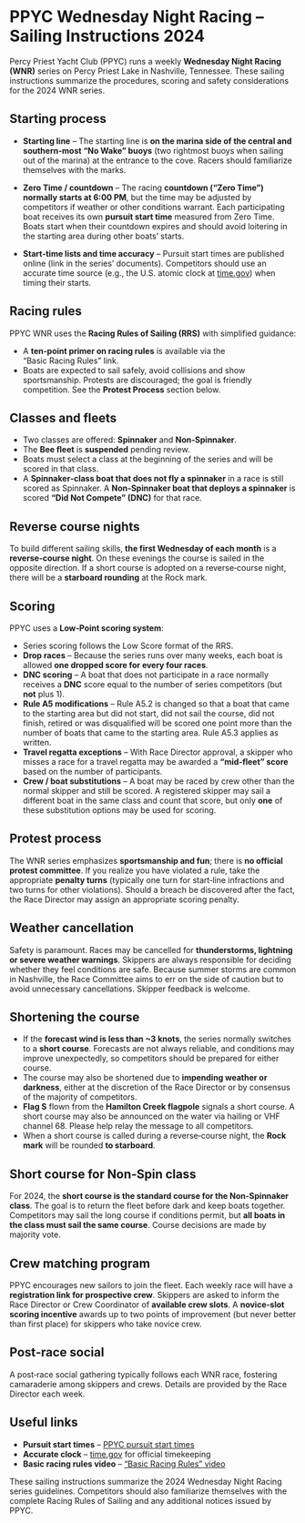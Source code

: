# PPYC Wednesday Night Racing – Sailing Instructions 2024

Percy Priest Yacht Club (PPYC) runs a weekly **Wednesday Night Racing (WNR)** series on Percy Priest Lake in Nashville, Tennessee.  These sailing instructions summarize the procedures, scoring and safety considerations for the 2024 WNR series.

## Starting process

- **Starting line** –  The starting line is **on the marina side of the central and southern‑most “No Wake” buoys** (two rightmost buoys when sailing out of the marina) at the entrance to the cove.  Racers should familiarize themselves with the marks.

- **Zero Time / countdown** –  The racing **countdown (“Zero Time”) normally starts at 6:00 PM**, but the time may be adjusted by competitors if weather or other conditions warrant.  Each participating boat receives its own **pursuit start time** measured from Zero Time.  Boats start when their countdown expires and should avoid loitering in the starting area during other boats’ starts.

- **Start‑time lists and time accuracy** –  Pursuit start times are published online (link in the series’ documents).  Competitors should use an accurate time source (e.g., the U.S. atomic clock at [time.gov](https://www.time.gov/)) when timing their starts.

## Racing rules

PPYC WNR uses the **Racing Rules of Sailing (RRS)** with simplified guidance:

- A **ten‑point primer on racing rules** is available via the “Basic Racing Rules” link.
- Boats are expected to sail safely, avoid collisions and show sportsmanship.  Protests are discouraged; the goal is friendly competition.  See the **Protest Process** section below.

## Classes and fleets

- Two classes are offered: **Spinnaker** and **Non‑Spinnaker**.
- The **Bee fleet** is **suspended** pending review.
- Boats must select a class at the beginning of the series and will be scored in that class.
- A **Spinnaker‑class boat that does not fly a spinnaker** in a race is still scored as Spinnaker.  A **Non‑Spinnaker boat that deploys a spinnaker** is scored **“Did Not Compete” (DNC)** for that race.

## Reverse course nights

To build different sailing skills, **the first Wednesday of each month** is a **reverse‑course night**.  On these evenings the course is sailed in the opposite direction.  If a short course is adopted on a reverse‑course night, there will be a **starboard rounding** at the Rock mark.

## Scoring

PPYC uses a **Low‑Point scoring system**:

- Series scoring follows the Low Score format of the RRS.
- **Drop races** – Because the series runs over many weeks, each boat is allowed **one dropped score for every four races**.
- **DNC scoring** – A boat that does not participate in a race normally receives a **DNC** score equal to the number of series competitors (but **not** plus 1).
- **Rule A5 modifications** – Rule A5.2 is changed so that a boat that came to the starting area but did not start, did not sail the course, did not finish, retired or was disqualified will be scored one point more than the number of boats that came to the starting area.  Rule A5.3 applies as written.
- **Travel regatta exceptions** – With Race Director approval, a skipper who misses a race for a travel regatta may be awarded a **“mid‑fleet” score** based on the number of participants.
- **Crew / boat substitutions** – A boat may be raced by crew other than the normal skipper and still be scored.  A registered skipper may sail a different boat in the same class and count that score, but only **one** of these substitution options may be used for scoring.

## Protest process

The WNR series emphasizes **sportsmanship and fun**; there is **no official protest committee**.  If you realize you have violated a rule, take the appropriate **penalty turns** (typically one turn for start‑line infractions and two turns for other violations).  Should a breach be discovered after the fact, the Race Director may assign an appropriate scoring penalty.

## Weather cancellation

Safety is paramount.  Races may be cancelled for **thunderstorms, lightning or severe weather warnings**.  Skippers are always responsible for deciding whether they feel conditions are safe.  Because summer storms are common in Nashville, the Race Committee aims to err on the side of caution but to avoid unnecessary cancellations.  Skipper feedback is welcome.

## Shortening the course

- If the **forecast wind is less than ~3 knots**, the series normally switches to a **short course**.  Forecasts are not always reliable, and conditions may improve unexpectedly, so competitors should be prepared for either course.
- The course may also be shortened due to **impending weather or darkness**, either at the discretion of the Race Director or by consensus of the majority of competitors.
- **Flag S** flown from the **Hamilton Creek flagpole** signals a short course.  A short course may also be announced on the water via hailing or VHF channel 68.  Please help relay the message to all competitors.
- When a short course is called during a reverse‑course night, the **Rock mark** will be rounded **to starboard**.

## Short course for Non‑Spin class

For 2024, the **short course is the standard course for the Non‑Spinnaker class**.  The goal is to return the fleet before dark and keep boats together.  Competitors may sail the long course if conditions permit, but **all boats in the class must sail the same course**.  Course decisions are made by majority vote.

## Crew matching program

PPYC encourages new sailors to join the fleet.  Each weekly race will have a **registration link for prospective crew**.  Skippers are asked to inform the Race Director or Crew Coordinator of **available crew slots**.  A **novice‑slot scoring incentive** awards up to two points of improvement (but never better than first place) for skippers who take novice crew.

## Post‑race social

A post‑race social gathering typically follows each WNR race, fostering camaraderie among skippers and crews.  Details are provided by the Race Director each week.

## Useful links

- **Pursuit start times** – [PPYC pursuit start times](https://ppyc.clubexpress.com/docs.ashx?id=780451)
- **Accurate clock** – [time.gov](https://www.time.gov/) for official timekeeping
- **Basic racing rules video** – [“Basic Racing Rules” video](https://youtu.be/vuQgxGQ1oDA)

These sailing instructions summarize the 2024 Wednesday Night Racing series guidelines. Competitors should also familiarize themselves with the complete Racing Rules of Sailing and any additional notices issued by PPYC.

